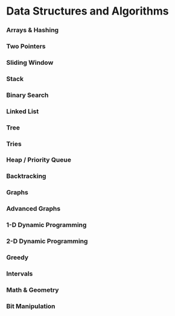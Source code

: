 # Data Structures and Algorithms

### Arrays & Hashing


### Two Pointers


### Sliding Window


### Stack


### Binary Search


### Linked List


### Tree


### Tries


### Heap / Priority Queue


### Backtracking


### Graphs


### Advanced Graphs


### 1-D Dynamic Programming


### 2-D Dynamic Programming


### Greedy


### Intervals


### Math & Geometry


### Bit Manipulation